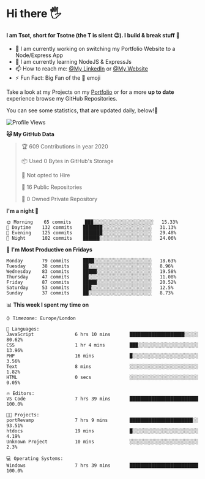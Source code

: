 # Hi there :raised_hand_with_fingers_splayed:
#### I am Tsot, short for Tsotne (the T is silent :wink:). I build & break stuff :space_invader:
- :telescope: I am currently working on switching my Portfolio Website to a Node/Express App
- :seedling: I am currently learning NodeJS & ExpressJs
- :mailbox: How to reach me: [@My LinkedIn](https://www.linkedin.com/in/tsotne-gvadzabia/) or [@My Website](https://tsotnegvadzabia.me/contact)
- :zap: Fun Fact: Big Fan of the :space_invader: emoji

Take a look at my Projects on my [Portfolio](https://tsotnegvadzabia.me/) or for a more **up to date** experience browse my GitHub Repositories.

You can see some statistics, that are updated daily, below!:space_invader:
<!--START_SECTION:waka-->
![Profile Views](http://img.shields.io/badge/Profile%20Views-167-blue)

**🐱 My GitHub Data** 

> 🏆 609 Contributions in year 2020
 > 
> 📦 Used 0 Bytes in GitHub's Storage 
 > 
> 🚫 Not opted to Hire
 > 
> 📜 16 Public Repositories 
 > 
> 🔑 0 Owned Private Repository 
 > 
**I'm a night 🦉** 

```text
🌞 Morning    65 commits     ███░░░░░░░░░░░░░░░░░░░░░░   15.33% 
🌆 Daytime    132 commits    ███████░░░░░░░░░░░░░░░░░░   31.13% 
🌃 Evening    125 commits    ███████░░░░░░░░░░░░░░░░░░   29.48% 
🌙 Night      102 commits    ██████░░░░░░░░░░░░░░░░░░░   24.06%

```
📅 **I'm Most Productive on Fridays** 

```text
Monday       79 commits     ████░░░░░░░░░░░░░░░░░░░░░   18.63% 
Tuesday      38 commits     ██░░░░░░░░░░░░░░░░░░░░░░░   8.96% 
Wednesday    83 commits     █████░░░░░░░░░░░░░░░░░░░░   19.58% 
Thursday     47 commits     ██░░░░░░░░░░░░░░░░░░░░░░░   11.08% 
Friday       87 commits     █████░░░░░░░░░░░░░░░░░░░░   20.52% 
Saturday     53 commits     ███░░░░░░░░░░░░░░░░░░░░░░   12.5% 
Sunday       37 commits     ██░░░░░░░░░░░░░░░░░░░░░░░   8.73%

```


📊 **This week I spent my time on** 

```text
⌚︎ Timezone: Europe/London

💬 Languages: 
JavaScript               6 hrs 10 mins       ████████████████████░░░░░   80.62% 
CSS                      1 hr 4 mins         ███░░░░░░░░░░░░░░░░░░░░░░   13.96% 
PHP                      16 mins             █░░░░░░░░░░░░░░░░░░░░░░░░   3.56% 
Text                     8 mins              ░░░░░░░░░░░░░░░░░░░░░░░░░   1.82% 
HTML                     0 secs              ░░░░░░░░░░░░░░░░░░░░░░░░░   0.05%

🔥 Editors: 
VS Code                  7 hrs 39 mins       █████████████████████████   100.0%

🐱‍💻 Projects: 
portRevamp               7 hrs 9 mins        ███████████████████████░░   93.51% 
htdocs                   19 mins             █░░░░░░░░░░░░░░░░░░░░░░░░   4.19% 
Unknown Project          10 mins             ░░░░░░░░░░░░░░░░░░░░░░░░░   2.3%

💻 Operating Systems: 
Windows                  7 hrs 39 mins       █████████████████████████   100.0%

```


<!--END_SECTION:waka-->
